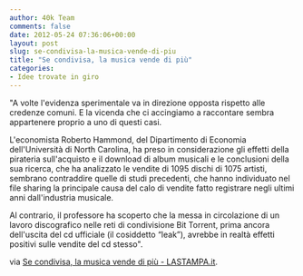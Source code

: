 ```yaml
---
author: 40k Team
comments: false
date: 2012-05-24 07:36:06+00:00
layout: post
slug: se-condivisa-la-musica-vende-di-piu
title: "Se condivisa, la musica vende di più"
categories:
- Idee trovate in giro
---
```


"A volte l'evidenza sperimentale va in direzione opposta rispetto alle credenze comuni. E la vicenda che ci accingiamo a raccontare sembra appartenere proprio a uno di questi casi.

L'economista Roberto Hammond, del Dipartimento di Economia dell'Università di North Carolina, ha preso in considerazione gli effetti della pirateria sull'acquisto e il download di album musicali e le conclusioni della sua ricerca, che ha analizzato le vendite di 1095 dischi di 1075 artisti, sembrano contraddire quelle di studi precedenti, che hanno individuato nel file sharing la principale causa del calo di vendite fatto registrare negli ultimi anni dall'industria musicale.

Al contrario, il professore ha scoperto che la messa in circolazione di un lavoro discografico nelle reti di condivisione Bit Torrent, prima ancora dell'uscita del cd ufficiale (il cosiddetto “leak”), avrebbe in realtà effetti positivi sulle vendite del cd stesso".

via [Se condivisa, la musica vende di più - LASTAMPA.it](http://www.lastampa.it/_web/cmstp/tmplrubriche/tecnologia/grubrica.asp?ID_blog=30&ID_articolo=10444&ID_sezione=38).
